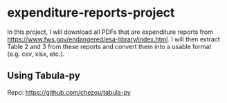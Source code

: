 # expenditure-reports-project
In this project, I will download all PDFs that are expenditure reports from https://www.fws.gov/endangered/esa-library/index.html. 
I will then extract Table 2 and 3 from these reports and convert them into a usable format (e.g. csv, xlsx, etc.).

## Using Tabula-py

Repo: https://github.com/chezou/tabula-py